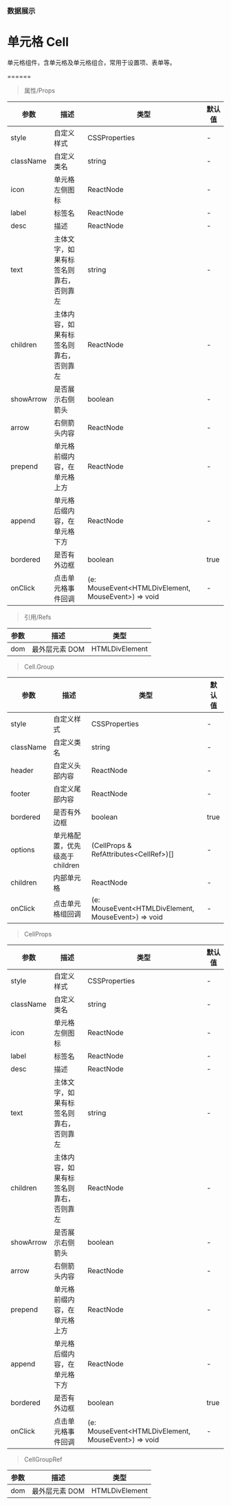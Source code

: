 ### 数据展示

# 单元格 Cell

单元格组件，含单元格及单元格组合，常用于设置项、表单等。

======

> 属性/Props

|参数|描述|类型|默认值|
|----------|-------------|------|------|
|style|自定义样式|CSSProperties|-|
|className|自定义类名|string|-|
|icon|单元格左侧图标|ReactNode|-|
|label|标签名|ReactNode|-|
|desc|描述|ReactNode|-|
|text|主体文字，如果有标签名则靠右，否则靠左|string|-|
|children|主体内容，如果有标签名则靠右，否则靠左|ReactNode|-|
|showArrow|是否展示右侧箭头|boolean|-|
|arrow|右侧箭头内容|ReactNode|-|
|prepend|单元格前缀内容，在单元格上方|ReactNode|-|
|append|单元格后缀内容，在单元格下方|ReactNode|-|
|bordered|是否有外边框|boolean|true|
|onClick|点击单元格事件回调|(e: MouseEvent\<HTMLDivElement, MouseEvent\>) =\> void|-|

> 引用/Refs

|参数|描述|类型|
|----------|-------------|------|
|dom|最外层元素 DOM|HTMLDivElement|

> Cell.Group

|参数|描述|类型|默认值|
|----------|-------------|------|------|
|style|自定义样式|CSSProperties|-|
|className|自定义类名|string|-|
|header|自定义头部内容|ReactNode|-|
|footer|自定义尾部内容|ReactNode|-|
|bordered|是否有外边框|boolean|true|
|options|单元格配置，优先级高于children|(CellProps & RefAttributes\<CellRef\>)\[\]|-|
|children|内部单元格|ReactNode|-|
|onClick|点击单元格组回调|(e: MouseEvent\<HTMLDivElement, MouseEvent\>) =\> void|-|

> CellProps

|参数|描述|类型|默认值|
|----------|-------------|------|------|
|style|自定义样式|CSSProperties|-|
|className|自定义类名|string|-|
|icon|单元格左侧图标|ReactNode|-|
|label|标签名|ReactNode|-|
|desc|描述|ReactNode|-|
|text|主体文字，如果有标签名则靠右，否则靠左|string|-|
|children|主体内容，如果有标签名则靠右，否则靠左|ReactNode|-|
|showArrow|是否展示右侧箭头|boolean|-|
|arrow|右侧箭头内容|ReactNode|-|
|prepend|单元格前缀内容，在单元格上方|ReactNode|-|
|append|单元格后缀内容，在单元格下方|ReactNode|-|
|bordered|是否有外边框|boolean|true|
|onClick|点击单元格事件回调|(e: MouseEvent\<HTMLDivElement, MouseEvent\>) =\> void|-|

> CellGroupRef

|参数|描述|类型|
|----------|-------------|------|
|dom|最外层元素 DOM|HTMLDivElement|
